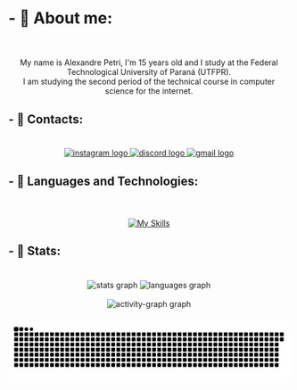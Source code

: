 <h1 align="left">- 👋 About me:</h1>

###

<br clear="both">

<p align="center">
  My name is Alexandre Petri, I'm 15 years old and I study at the Federal Technological University of Paraná (UTFPR). <br>I am studying the second period of the technical course in computer science for the internet.
</p>

###

<h2 align="left">- 🔎 Contacts:</h2>

###

<br clear="both">

<div align="center">
  <a href="https://www.instagram.com/ale_bpetri/" target="_blank">
    <img src="https://img.shields.io/static/v1?message=Instagram&logo=instagram&label=&color=E4405F&logoColor=white&labelColor=&style=for-the-badge" height="35" alt="instagram logo"  />
  </a>
  <a href="https://discord.gg/wH3aTt5B" target="_blank">
    <img src="https://img.shields.io/static/v1?message=Discord&logo=discord&label=&color=7289DA&logoColor=white&labelColor=&style=for-the-badge" height="35" alt="discord logo"  />
  </a>
  <a href="https://contacts.google.com/person/c5063281675686028515" target="_blank">
    <img src="https://img.shields.io/static/v1?message=Gmail&logo=gmail&label=&color=D14836&logoColor=white&labelColor=&style=for-the-badge" height="35" alt="gmail logo"  />
  </a>
</div>

###

<h2 align="left">- 🧩 Languages ​​and Technologies:</h2>

###

<br clear="both">

<div align="center">
  
  [![My Skills](https://skillicons.dev/icons?i=javascript,python,html,css,mysql,git,github)](https://skillicons.dev)
</div>

###

<h2 align="left">- 📐 Stats:</h2>

###

<br clear="both">

<div align="center">
  <img src="https://github-readme-stats.vercel.app/api?username=alexandrebpetri&hide_title=false&hide_rank=true&show_icons=true&include_all_commits=true&count_private=true&disable_animations=false&theme=algolia&locale=en&hide_border=true&order=1" height="150" alt="stats graph"  />
  <img src="https://github-readme-stats.vercel.app/api/top-langs?username=alexandrebpetri&locale=en&hide_title=false&layout=compact&card_width=320&langs_count=5&theme=algolia&hide_border=true&order=2" height="150" alt="languages graph"  />
  <br><br>
  <img src="https://github-readme-activity-graph.vercel.app/graph?username=alexandrebpetri&radius=16&theme=github-dark&area=true&order=5&hide_border=true" height="300" alt="activity-graph graph"  />
</div>

###

<img src="https://raw.githubusercontent.com/alexandrebpetri/alexandrebpetri/output/snake.svg" alt="Snake animation" />

###
